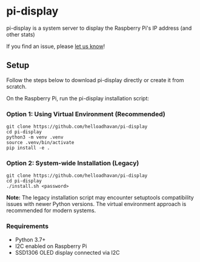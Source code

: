 # pi-display

pi-display is a system server to display the Raspberry Pi's IP address (and other stats)

If you find an issue, please [let us know](../..//issues)!

## Setup

Follow the steps below to download pi-display directly or create it from scratch.

On the Raspberry Pi, run the pi-display installation script:

### Option 1: Using Virtual Environment (Recommended)

    git clone https://github.com/helloadhavan/pi-display
    cd pi-display
    python3 -m venv .venv
    source .venv/bin/activate
    pip install -e .

### Option 2: System-wide Installation (Legacy)

    git clone https://github.com/helloadhavan/pi-display
    cd pi-display
    ./install.sh <password>

**Note:** The legacy installation script may encounter setuptools compatibility issues with newer Python versions. The virtual environment approach is recommended for modern systems.

### Requirements

- Python 3.7+
- I2C enabled on Raspberry Pi
- SSD1306 OLED display connected via I2C
